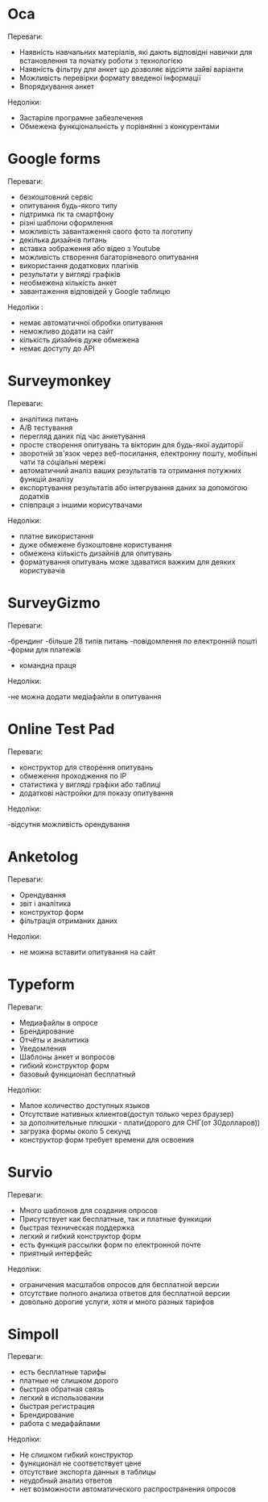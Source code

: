 # Оса

Переваги:

- Наявність навчальних матеріалів, які дають відповідні навички для встановлення та початку роботи з технологією
- Наявність фільтру для анкет що дозволяє відсіяти зайві варіанти
- Можливість перевірки формату введеної інформації
- Впорядкування анкет

Недоліки:

- Застаріле програмне забезпечення
- Обмежена функціональність  у порівнянні з конкурентами

# Google forms

Переваги:

- безкоштовний сервіс
- опитування будь-якого типу
- підтримка пк та смартфону
- різні шаблони оформлення
- можливість завантаження свого фото та логотипу
- декілька дизайнів питань
- вставка зображення або відео з Youtube
- можливість створення багаторівневого опитування
- використання додаткових плагінів
- результати у вигляді графіків
- необмежена кількість анкет
- завантаження відповідей у Google таблицю

Недоліки :

- немає автоматичної обробки опитування
- неможливо додати на сайт
- кількість дизайнів дуже обмежена
- немає доступу до API

# Surveymonkey

Переваги:

- аналітика питань
- А/B тестування
- перегляд даних під час анкетування
- просте створення опитувань та вікторин для будь-якої аудиторії
- зворотній зв&#39;язок через веб-посилання, електронну пошту, мобільні чати та соціальні мережі
- автоматичний аналіз ваших результатів та отримання потужних функцій аналізу
- експортування результатів або інтегрування даних за допомогою додатків
- співпраця з іншими корисутвачами

Недоліки:

- платне використання
- дуже обмежене бузкоштовне користування
- обмежена кількість дизайнів для опитувань
- форматування опитувань може здаватися важким для деяких користувачів

# SurveyGizmo

Переваги:

-брендинг
-більше 28 типів питань
-повідомлення по електронній пошті
-форми для платежів
- командна праця

Недоліки:

-не можна додати медіафайли в опитування

# Online Test Pad

Переваги:

- конструктор для створення опитувань
- обмеження проходження по IP
- статистика у вигляді графіки або таблиці
- додаткові настройки для показу опитування

Недоліки:

-відсутня можливість орендування

# Anketolog

Переваги:

- Орендування
- звіт і аналітика
- конструктор форм
- фільтрація отриманих даних

Недоліки:

- не можна вставити опитування на сайт

# Typeform

Переваги:

- Медиафайлы в опросе
- Брендирование
- Отчёты и аналитика
- Уведомления
- Шаблоны анкет и вопросов
- гибкий конструктор форм
- базовый функционал бесплатный

Недоліки:

- Малое количество доступных языков
- Отсутствие нативных клиентов(доступ только через браузер)
- за дополнительные плюшки - плати(дорого для СНГ(от 30долларов))
- загрузка формы около 5 секунд
- конструктор форм требует времени для освоения

# Survio

Переваги:

- Много шаблонов для создания опросов
- Присутствует как бесплатные, так и платные функиции
- быстрая техническая поддержка
- легкий и гибкий конструктор форм
- есть функция рассылки форм по електронной почте
- приятный интерфейс

Недоліки:

- ограничения масштабов опросов для бесплатной версии
- отсутствие полного анализа ответов для бесплатной версии
- довольно дорогие услуги, хотя и много разных тарифов

# Simpoll

Переваги:

- есть бесплатные тарифы
- платные не слишком дорого
- быстрая обратная связь
- легкий в использовании
- быстрая регистрация
- Брендирование
- работа с медафайлами

Недоліки:

- Не слишком гибкий конструктор
- функционал не соответствует цене
- отсутствие экспорта данных в таблицы
- неудобный анализ ответов
- нет возможности автоматического распространения опросов
